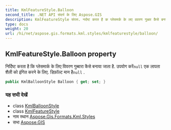 ```yaml
---
title: KmlFeatureStyle.Balloon
second_title: .NET API संदर्भ के लिए Aspose.GIS
description: KmlFeatureStyle संपत्त. नर्दष्ट करत है क प्लेसमर्क के लए ववरण गुब्बर कैसे बनय जत है. उपयग करेंnull एक लपत शैल क इंगत करने के लए. डफ़ल्ट मन हैnull .
type: docs
weight: 20
url: /hi/net/aspose.gis.formats.kml.styles/kmlfeaturestyle/balloon/
---
```

## KmlFeatureStyle.Balloon property

निर्दिष्ट करता है कि प्लेसमार्क के लिए विवरण गुब्बारा कैसे बनाया जाता है. उपयोग करें`null` एक लापता शैली को इंगित करने के लिए. डिफ़ॉल्ट मान है`null` .

```csharp
public KmlBalloonStyle Balloon { get; set; }
```

### यह सभी देखें

* class [KmlBalloonStyle](../../kmlballoonstyle/)
* class [KmlFeatureStyle](../)
* नाम स्थान [Aspose.Gis.Formats.Kml.Styles](../../kmlfeaturestyle/)
* सभा [Aspose.GIS](../../../)


